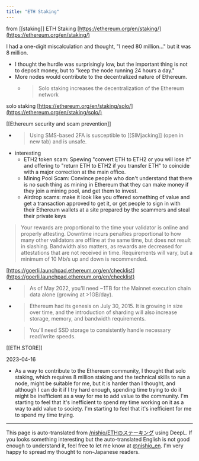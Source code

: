 ```yaml
---
title: "ETH Staking"
---
```


from  [[staking]]
ETH Staking
[https://ethereum.org/en/staking/](https://ethereum.org/en/staking/)

I had a one-digit miscalculation and thought, "I need 80 million..." but it was 8 million.
- I thought the hurdle was surprisingly low, but the important thing is not to deposit money, but to "keep the node running 24 hours a day."
- More nodes would contribute to the decentralized nature of Ethereum.
    - > Solo staking increases the decentralization of the Ethereum network

solo staking
[https://ethereum.org/en/staking/solo/](https://ethereum.org/en/staking/solo/)

[[Ethereum security and scam prevention]]
- > Using SMS-based 2FA is susceptible to [[SIMjacking]] (open in new tab) and is unsafe.
- interesting
    - ETH2 token scam: Spewing "convert ETH to ETH2 or you will lose it" and offering to "return ETH to ETH2 if you transfer ETH" to coincide with a major correction at the main office.
    - Mining Pool Scam: Convince people who don't understand that there is no such thing as mining in Ethereum that they can make money if they join a mining pool, and get them to invest.
    - Airdrop scams: make it look like you offered something of value and get a transaction approved to get it, or get people to sign in with their Ethereum wallets at a site prepared by the scammers and steal their private keys


> Your rewards are proportional to the time your validator is online and properly attesting. Downtime incurs penalties proportional to how many other validators are offline at the same time, but does not result in slashing. Bandwidth also matters, as rewards are decreased for attestations that are not received in time. Requirements will vary, but a minimum of 10 Mb/s up and down is recommended.

[https://goerli.launchpad.ethereum.org/en/checklist](https://goerli.launchpad.ethereum.org/en/checklist)
- > As of May 2022, you'll need ~1TB for the Mainnet execution chain data alone (growing at >1GB/day).
- >  Ethereum had its genesis on July 30, 2015. It is growing in size over time, and the introduction of sharding will also increase storage, memory, and bandwidth requirements.
- >  You'll need SSD storage to consistently handle necessary read/write speeds.


[[ETH.STORE]]

2023-04-16
- As a way to contribute to the Ethereum community, I thought that solo staking, which requires 8 million staking and the technical skills to run a node, might be suitable for me, but it is harder than I thought, and although I can do it if I try hard enough, spending time trying to do it might be inefficient as a way for me to add value to the community. I'm starting to feel that it's inefficient to spend my time working on it as a way to add value to society. I'm starting to feel that it's inefficient for me to spend my time trying.

---
This page is auto-translated from [/nishio/ETHのステーキング](https://scrapbox.io/nishio/ETHのステーキング) using DeepL. If you looks something interesting but the auto-translated English is not good enough to understand it, feel free to let me know at [@nishio_en](https://twitter.com/nishio_en). I'm very happy to spread my thought to non-Japanese readers.